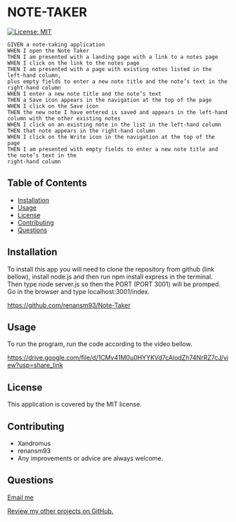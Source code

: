 # NOTE-TAKER
[![License: MIT](https://img.shields.io/badge/License-MIT-yellow.svg)](https://opensource.org/licenses/MIT)

```
GIVEN a note-taking application
WHEN I open the Note Taker
THEN I am presented with a landing page with a link to a notes page
WHEN I click on the link to the notes page
THEN I am presented with a page with existing notes listed in the left-hand column, 
plus empty fields to enter a new note title and the note’s text in the right-hand column
WHEN I enter a new note title and the note’s text
THEN a Save icon appears in the navigation at the top of the page
WHEN I click on the Save icon
THEN the new note I have entered is saved and appears in the left-hand column with the other existing notes
WHEN I click on an existing note in the list in the left-hand column
THEN that note appears in the right-hand column
WHEN I click on the Write icon in the navigation at the top of the page
THEN I am presented with empty fields to enter a new note title and the note’s text in the 
right-hand column
``` 

## Table of Contents
  * [Installation](#installation)
  * [Usage](#usage)  
  * [License](#license)
  * [Contributing](#contributing)  
  * [Questions](#questions)



## Installation

To install this app you will need to clone the repository from github (link bellow), install node.js and then run npm install express in the terminal. Then type node server.js so then the PORT (PORT 3001) will be promped. Go in the browser and type localhost:3001/index.

https://github.com/renansm93/Note-Taker


## Usage

To run the program, run the code according to the video bellow.


https://drive.google.com/file/d/1CMv41M0u0HYYKVd7cAlodZh74NrRZ7cJ/view?usp=share_link



## License

This application is covered by the MIT license.




## Contributing

* Xandromus
* renansm93
* Any improvements or advice are always welcome.




## Questions

[Email me](mailto:rs.miranda93@gmail.com)

[Review my other projects on GitHub.](https://www.github.com/renansm93)